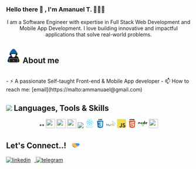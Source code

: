 ### Hello there 👋 , I'm Amanuel T. 🧑🏽‍💻

<p align="center">
  I am a Software Engineer with expertise in Full Stack Web Development and Mobile App Development. I love building innovative and impactful applications that solve real-world problems.
</p>

## <picture><img src = "https://github.com/0xAbdulKhalid/0xAbdulKhalid/raw/main/assets/mdImages/about_me.gif" width =40px></picture> **About me**
<br>
- ⚡ A passionate Self-taught Front-end & Mobile App developer
- 📫 How to reach me:  [email](https://malto:ammanuael@gmail.com)

## <img src="https://media2.giphy.com/media/QssGEmpkyEOhBCb7e1/giphy.gif?cid=ecf05e47a0n3gi1bfqntqmob8g9aid1oyj2wr3ds3mg700bl&rid=giphy.gif" width ="20"><b> Languages, Tools & Skills</b>
<p align="center">
**
    <img src="https://www.cdnlogo.com/logos/p/71/php.svg" width ="25" height="25">
    <img src="https://www.cdnlogo.com/logos/j/22/java.svg" width ="25" height="25">
    <img src="https://www.vectorlogo.zone/logos/flutterio/flutterio-icon.svg" width ="25" height="25">
    <img src="https://www.vectorlogo.zone/logos/git-scm/git-scm-icon.svg" width ="25">
    <img src="https://raw.githubusercontent.com/devicons/devicon/master/icons/react/react-original-wordmark.svg" width ="25" height="25">
    <img src="https://raw.githubusercontent.com/devicons/devicon/master/icons/css3/css3-original-wordmark.svg" width ="25" height="25">
    <img src="https://raw.githubusercontent.com/devicons/devicon/master/icons/mysql/mysql-original-wordmark.svg" width ="25" height="25">
    <img src="https://raw.githubusercontent.com/devicons/devicon/master/icons/javascript/javascript-original.svg" width ="25" height="25">
    <img src="https://raw.githubusercontent.com/devicons/devicon/master/icons/html5/html5-original-wordmark.svg" width ="25" height="25">
    <img src="https://raw.githubusercontent.com/devicons/devicon/master/icons/nodejs/nodejs-original-wordmark.svg" width ="25" height="25">
    <img src="https://www.cdnlogo.com/logos/s/90/sass.svg" width ="25" height="25">
</p>
    
## <b> Let's Connect..!</b><img src="https://github.com/0xAbdulKhalid/0xAbdulKhalid/raw/main/assets/mdImages/handshake.gif" width ="50">
<a href="https://linkedin.com/in/amanueltadele53" target="_blank">
      <img src="https://raw.githubusercontent.com/rahuldkjain/github-profile-readme-generator/master/src/images/icons/Social/linked-in-alt.svg" alt="linkedin" style="margin-bottom: 5px; margin-right: 10px; width: 25px; height: 25px;" />
    </a>
    <a href="https://t.me/el_amani" target="_blank">
      <img src="https://www.cdnlogo.com/logos/t/39/telegram.svg" alt="telegram" style="margin-bottom: 5px; width: 25px; height: 25px;" />
    </a>


<!--
**elamany/elamany** is a ✨ _special_ ✨ repository because its `README.md` (this file) appears on your GitHub profile.

Here are some ideas to get you started:

- 🔭 I’m currently working on ...
- 🌱 I’m currently learning ...
- 👯 I’m looking to collaborate on ...
- 🤔 I’m looking for help with ...
- 💬 Ask me about ...
- 📫 How to reach me: ...
- 😄 Pronouns: ...
- ⚡ Fun fact: ...
-->
